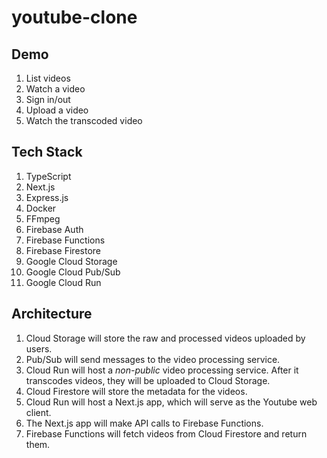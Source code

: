 # youtube-clone

## Demo

1.  List videos
2.  Watch a video
3.  Sign in/out
4.  Upload a video
5.  Watch the transcoded video

## Tech Stack

1.  TypeScript
2.  Next.js
3.  Express.js
4.  Docker
5.  FFmpeg
6.  Firebase Auth
7.  Firebase Functions
8.  Firebase Firestore
9.  Google Cloud Storage
10.  Google Cloud Pub/Sub
11.  Google Cloud Run

## Architecture

1.  Cloud Storage will store the raw and processed videos uploaded by users.
2.  Pub/Sub will send messages to the video processing service.
3.  Cloud Run will host a  _non-public_  video processing service. After it transcodes videos, they will be uploaded to Cloud Storage.
4.  Cloud Firestore will store the metadata for the videos.
5.  Cloud Run will host a Next.js app, which will serve as the Youtube web client.
6.  The Next.js app will make API calls to Firebase Functions.
7.  Firebase Functions will fetch videos from Cloud Firestore and return them.
